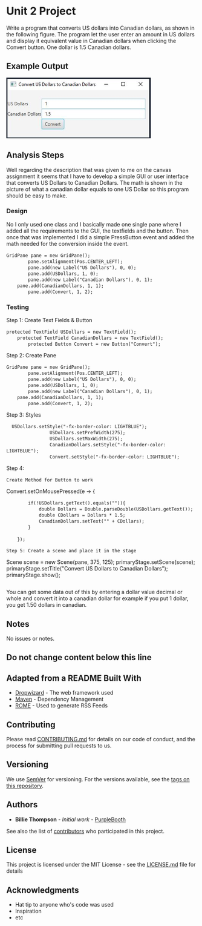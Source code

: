 # Unit 2 Project

Write a program that converts US dollars into Canadian dollars, as shown in the following figure. The program let the user enter an amount in US dollars and display it equivalent value in Canadian dollars when clicking the Convert button. One dollar is 1.5 Canadian dollars.

## Example Output

![Sample Output](Conversion.JPG)

## Analysis Steps

Well regarding the description that was given to me on the canvas assignment it seems that I have to develop a simple GUI or user interface that converts US Dollars to 
Canadian Dollars. The math is shown in the picture of what a canadian dollar equals to one US Dollar so this program should be easy to make.

### Design

No I only used one class and I basically made one single pane where I added all the requirements to the GUI, the textfields and the button. 
Then once that was implemented I did a simple PressButton event and added the math needed for the conversion inside the event.

```
GridPane pane = new GridPane();
        pane.setAlignment(Pos.CENTER_LEFT);
        pane.add(new Label("US Dollars"), 0, 0);
        pane.add(USDollars, 1, 0);
        pane.add(new Label("Canadian Dollars"), 0, 1);
	pane.add(CanadianDollars, 1, 1);
        pane.add(Convert, 1, 2);
```

### Testing

Step 1: Create Text Fields & Button

```
protected TextField USDollars = new TextField();
	protected TextField CanadianDollars = new TextField();
        protected Button Convert = new Button("Convert");
```
Step 2: Create Pane

```
GridPane pane = new GridPane();
        pane.setAlignment(Pos.CENTER_LEFT);
        pane.add(new Label("US Dollars"), 0, 0);
        pane.add(USDollars, 1, 0);
        pane.add(new Label("Canadian Dollars"), 0, 1);
	pane.add(CanadianDollars, 1, 1);
        pane.add(Convert, 1, 2);
```
Step 3: Styles
```
  USDollars.setStyle("-fx-border-color: LIGHTBLUE");
                USDollars.setPrefWidth(275);
                USDollars.setMaxWidth(275);
                CanadianDollars.setStyle("-fx-border-color: LIGHTBLUE");
                Convert.setStyle("-fx-border-color: LIGHTBLUE");
```
Step 4: 
```
Create Method for Button to work
```
Convert.setOnMousePressed(e -> {
          
            if(!USDollars.getText().equals("")){
                double Dollars = Double.parseDouble(USDollars.getText());
                double CDollars = Dollars * 1.5;
                CanadianDollars.setText("" + CDollars);
            }
      
        });
```
Step 5: Create a scene and place it in the stage
```
Scene scene = new Scene(pane, 375, 125);
        primaryStage.setScene(scene);
        primaryStage.setTitle("Convert US Dollars to Canadian Dollars");
        primaryStage.show();
```
```

You can get some data out of this by entering a dollar value decimal or whole and convert it into a canadian dollar
for example if you put 1 dollar, you get 1.50 dollars in canadian.

## Notes

No issues or notes.

## Do not change content below this line
## Adapted from a README Built With

* [Dropwizard](http://www.dropwizard.io/1.0.2/docs/) - The web framework used
* [Maven](https://maven.apache.org/) - Dependency Management
* [ROME](https://rometools.github.io/rome/) - Used to generate RSS Feeds

## Contributing

Please read [CONTRIBUTING.md](https://gist.github.com/PurpleBooth/b24679402957c63ec426) for details on our code of conduct, and the process for submitting pull requests to us.

## Versioning

We use [SemVer](http://semver.org/) for versioning. For the versions available, see the [tags on this repository](https://github.com/your/project/tags). 

## Authors

* **Billie Thompson** - *Initial work* - [PurpleBooth](https://github.com/PurpleBooth)

See also the list of [contributors](https://github.com/your/project/contributors) who participated in this project.

## License

This project is licensed under the MIT License - see the [LICENSE.md](LICENSE.md) file for details

## Acknowledgments

* Hat tip to anyone who's code was used
* Inspiration
* etc
